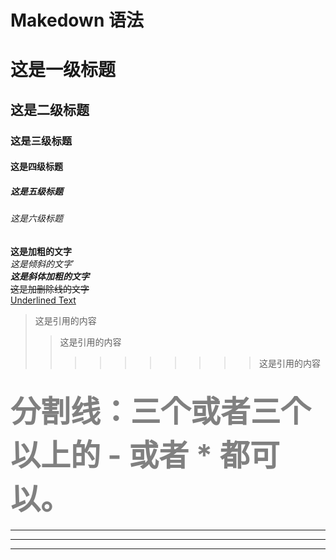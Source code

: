 # Makedown 语法

# 这是一级标题
## 这是二级标题
### 这是三级标题
#### 这是四级标题
##### 这是五级标题
###### 这是六级标题


**这是加粗的文字**  
*这是倾斜的文字*`  
***这是斜体加粗的文字***  
~~这是加删除线的文字~~  
<u>Underlined Text</u>

>这是引用的内容  
>>这是引用的内容  
>>>>>>>>>>这是引用的内容  


<font color=gray size=14>分割线：三个或者三个以上的 - 或者 * 都可以。</font>
---
----
***
*****



